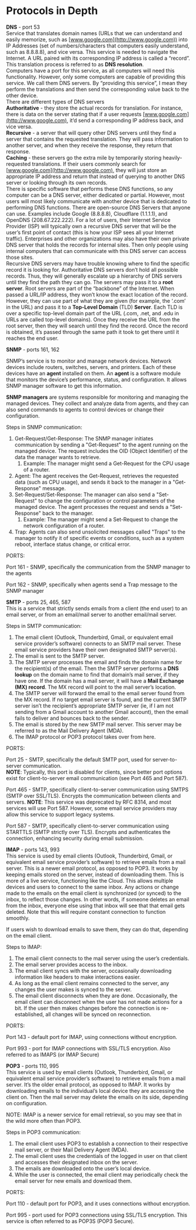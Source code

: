 # Protocols in Depth

**DNS** \- port 53  
	Service that translates domain names (URLs that we can understand and easily memorize, such as [www.google.com](http://www.google.com)) into IP Addresses (set of numbers/characters that computers easily understand, such as 8.8.8.8), and vice versa. This service is needed to navigate the Internet. A URL paired with its corresponding IP address is called a “record”. This translation process is referred to as **DNS resolution**.  
Computers have a port for this service, as all computers will need this functionality. However, only some computers are capable of providing this service. We call them DNS servers. By “providing this service”, I mean they perform the translations and then send the corresponding value back to the other device.   
	There are different types of DNS servers  
		**Authoritative** \- they store the actual records for translation. For instance, there is data on the server stating that if a user requests [www.google.com](http://www.google.com), it’d send a corresponding IP address back, and vice versa.   
		**Recursive** \- a server that will query other DNS servers until they find a server that contains the requested translation. They will pass information to another server, and when they receive the response, they return that response.  
		**Caching** \- these servers go the extra mile by temporarily storing heavily-requested translations. If their users commonly search for [www.google.com](http://www.google.com), they will just store an appropriate IP address and return that instead of querying to another DNS server or looking through its own records.  
There is specific software that performs these DNS functions, so any computer can be a DNS server, either dedicated or partial. However, most users will most likely communicate with another device that is dedicated to performing DNS functions. There are open-source DNS Servers that anyone can use. Examples include Google (8.8.8.8), Cloudflare (1.1.1.1), and OpenDNS (208.67.222.222). For a lot of users, their Internet Service Provider (ISP) will typically own a recursive DNS server that will be the user’s first point of contact (this is how your ISP sees all your Internet traffic). Enterprises and other organizations may also have their own private DNS server that holds the records for internal sites. Then only people using internal computers that can communicate with this DNS server can access those sites.  
Recursive DNS servers may have trouble knowing where to find the specific record it is looking for. Authoritative DNS servers don’t hold all possible records. Thus, they will generally escalate up a hierarchy of DNS servers until they find the path they can go. The servers may pass it to a **root server**. Root servers are part of the “backbone” of the Internet. When passed a URL/IP address, they won’t know the exact location of the record. However, they can use part of what they are given (for example, the ‘.com’ in the URL) and pass it to a **Top-Level Domain** (TLD) **Server**. Each TLD is over a specific top-level domain part of the URL (.com, .net, and .edu in URLs are called top-level domains). Once they receive the URL from the root server, then they will search until they find the record. Once the record is obtained, it’s passed through the same path it took to get there until it reaches the end user.

**SNMP** \- ports 161, 162

SNMP’s service is to monitor and manage network devices. Network devices include routers, switches, servers, and printers. Each of these devices have an **agent** installed on them. An **agent** is a software module that monitors the device’s performance, status, and configuration. It allows SNMP manager software to get this information. 

**SNMP managers** are systems responsible for monitoring and managing the managed devices. They collect and analyze data from agents, and they can also send commands to agents to control devices or change their configuration.

Steps in SNMP communication:

1. Get-Request/Get-Response: The SNMP manager initiates communication by sending a "Get-Request" to the agent running on the managed device. The request includes the OID (Object Identifier) of the data the manager wants to retrieve.  
   1. Example: The manager might send a Get-Request for the CPU usage of a router.  
2. Agent: The agent receives the Get-Request, retrieves the requested data (such as CPU usage), and sends it back to the manager in a "Get-Response" message.  
3. Set-Request/Set-Response: The manager can also send a "Set-Request" to change the configuration or control parameters of the managed device. The agent processes the request and sends a "Set-Response" back to the manager.  
   1. Example: The manager might send a Set-Request to change the network configuration of a router.  
4. Trap: Agents can also send unsolicited messages called "Traps" to the manager to notify it of specific events or conditions, such as a system reboot, interface status change, or critical error.

PORTS:

Port 161 \- SNMP, specifically the communication from the SNMP manager to the agents

Port 162 \- SNMP, specifically when agents send a Trap message to the SNMP manager

**SMTP** \- ports 25, 465, 587  
This is a service that strictly sends emails from a client (the end user) to an email server, or from an email/mail server to another email/mail server. 

Steps in SMTP communication:

1. The email client (Outlook, Thunderbird, Gmail, or equivalent email service provider’s software) connects to an SMTP mail server. These email service providers have their own designated SMTP server(s).  
2. The email is sent to the SMTP server.   
3. The SMTP server processes the email and finds the domain name for the recipient(s) of the email. Then the SMTP server performs a **DNS lookup** on the domain name to find that domain’s mail server, if they have one. If the domain has a mail server, it will have a **Mail Exchange (MX) record**. The MX record will point to the mail server’s location.  
4. The SMTP server will forward the email to the email server found from the MX record. If no target email server is found, and the current SMTP server isn’t the recipient’s appropriate SMTP server (ie, if I am not sending from a Gmail account to another Gmail account), then the email fails to deliver and bounces back to the sender.  
5. The email is stored by the new SMTP mail server. This server may be referred to as the Mail Delivery Agent (MDA).  
6. The IMAP protocol or POP3 protocol takes over from here.

PORTS:

Port 25 \- SMTP, specifically the default SMTP port, used for server-to-server communication.   
**NOTE**: Typically,  this port is disabled for clients, since better port options exist for client-to-server email communication (see Port 465 and Port 587).

Port 465 \- SMTP, specifically client-to-server communication using SMTPS (SMTP over SSL/TLS). Encrypts the communication between clients and servers. **NOTE**: This service was deprecated by RFC 8314, and most services will use Port 587\. However, some email service providers may allow this service to support legacy systems.

Port 587 \- SMTP, specifically client-to-server communication using STARTTLS (SMTP strictly over TLS). Encrypts and authenticates the connection, enhancing security during email submission.

**IMAP** \- ports 143, 993  
This service is used by email clients (Outlook, Thunderbird, Gmail, or equivalent email service provider’s software) to retrieve emails from a mail server. This is a newer email protocol, as opposed to POP3. It works by keeping emails stored on the server, instead of downloading them. This is more of a live service, functioning like the Cloud. This allows multiple devices and users to connect to the same inbox. Any actions or change made to the emails on the email client is synchronized (or synced) to the inbox, to reflect those changes. In other words, if someone deletes an email from the inbox, everyone else using that inbox will see that that email gets deleted. Note that this will require constant connection to function smoothly.

If users wish to download emails to save them, they can do that, depending on the email client.

Steps to IMAP:

1. The email client connects to the mail server using the user’s credentials.  
2. The email server provides access to the inbox.  
3. The email client syncs with the server, occasionally downloading information like headers to make interactions easier.  
4. As long as the email client remains connected to the server, any changes the user makes is synced to the server.  
5. The email client disconnects when they are done. Occasionally, the email client can disconnect when the user has not made actions for a bit. If the user then makes changes before the connection is re-established, all changes will be synced on reconnection.

PORTS:

Port 143 \- default port for IMAP, using connections without encryption.

Port 993 \- port for IMAP connections with SSL/TLS encryption. Also referred to as IMAPS (or IMAP Secure)

**POP3** \- ports 110, 995  
This service is used by email clients (Outlook, Thunderbird, Gmail, or equivalent email service provider’s software) to retrieve emails from a mail server. It’s the older email protocol, as opposed to IMAP. It works by downloading emails to the individual’s local device they are accessing the client on. Then the mail server may delete the emails on its side, depending on configuration.

NOTE: IMAP is a newer service for email retrieval, so you may see that in the wild more often than POP3.

Steps in POP3 communication:

1. The email client uses POP3 to establish a connection to their respective mail server, or their Mail Delivery Agent (MDA).  
2. The email client uses the credentials of the logged in user on that client and accesses their designated inbox on the server.  
3. The emails are downloaded onto the user’s local device.  
4. While the user is connected, the email client may periodically check the email server for new emails and download them.

PORTS:

Port 110 \- default port for POP3, and it uses connections without encryption. 

Port 995 \- port used for POP3 connections using SSL/TLS encryption. This service is often referred to as POP3S (POP3 Secure).